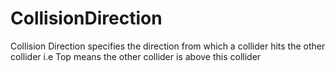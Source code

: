# CollisionDirection 
  Collision Direction specifies the direction from which a collider hits the other collider
i.e Top means the other collider is above this collider 


